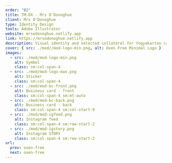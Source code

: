 ```yaml
---
order: "02"
title: TM.OX - Mrs O'Donoghue
client: Mrs O'Donoghue
type: Identity Design
tools: Adobe Illustrator
website: mrsodonoghue.netlify.app
link: https://mrsodonoghue.netlify.app
description: Visual identity and selected collateral for Yogyakartan cafe and bakery.
cover: { src: ./mod//mod-logo-min.png, alt: Oxen Free Minimal Logo }
images:
  - src: ./mod/mod-logo-min.png
    alt: Symbol
    class: sm:col-span-4
  - src: ./mod/mod-logo-max.png
    alt: Sticker
    class: sm:col-span-4
  - src: ./mod/mod-bc-front.png
    alt: Business card - front
    class: sm:col-span-4 sm:mt-auto
  - src: ./mod/mod-bc-back.png
    alt: Business card - back
    class: sm:col-span-4 sm:col-start-9
  - src: ./mod/mod-igfeed.png
    alt: Instagram feed
    class: sm:col-span-4 sm:row-start-2
  - src: ./mod/mod-igstory.png
    alt: Instagram STORY
    class: sm:col-span-4 sm:row-start-2
url:
  prev: oxen-free
  next: oxen-free
---
```

